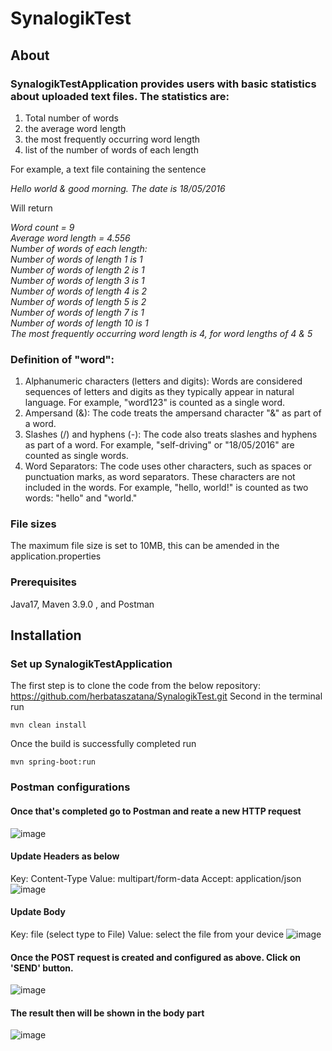# SynalogikTest 
## About
### SynalogikTestApplication provides users with basic statistics about uploaded text files. The statistics are:
1. Total number of words
2. the average word length
3. the most frequently occurring word length
4. list of the number of words of each length

For example, a text file containing the sentence  

*Hello world & good morning. The date is 18/05/2016*  

Will return  

*Word count = 9*  
*Average word length = 4.556*  
*Number of words of each length:*  
*Number of words of length 1 is 1*  
*Number of words of length 2 is 1*  
*Number of words of length 3 is 1*  
*Number of words of length 4 is 2*  
*Number of words of length 5 is 2*  
*Number of words of length 7 is 1*  
*Number of words of length 10 is 1*  
*The most frequently occurring word length is 4, for word lengths of 4 & 5*

### Definition of "word":
1. Alphanumeric characters (letters and digits): Words are considered sequences of letters and digits as they typically appear in natural language. For example, "word123" is counted as a single word.  
2. Ampersand (&): The code treats the ampersand character "&" as part of a word.  
3. Slashes (/) and hyphens (-): The code also treats slashes and hyphens as part of a word. For example, "self-driving" or "18/05/2016" are counted as single words.  
4. Word Separators: The code uses other characters, such as spaces or punctuation marks, as word separators. These characters are not included in the words. For example, "hello, world!" is counted as two words: "hello" and "world."  

### File sizes
The maximum file size is set to 10MB, this can be amended in the application.properties

### Prerequisites
Java17, Maven 3.9.0 , and Postman

## Installation
### Set up SynalogikTestApplication
The first step is to clone the code from the below repository:
https://github.com/herbataszatana/SynalogikTest.git
Second in the terminal run

```
mvn clean install
```
Once the build is successfully completed run

```
mvn spring-boot:run 
```
### Postman configurations
#### Once that's completed go to Postman and reate a new HTTP request
![image](https://github.com/herbataszatana/SynalogikTest/assets/71353315/7513d35e-b020-4c80-a3cf-6371687b8fe5)


#### Update Headers as below

Key: Content-Type
Value: multipart/form-data
Accept: application/json
![image](https://github.com/herbataszatana/SynalogikTest/assets/71353315/4f2e187e-7b9b-427e-aa9f-6c197827d027)

#### Update Body


Key: file (select type to File)
Value: select the file from your device
![image](https://github.com/herbataszatana/SynalogikTest/assets/71353315/13ef7485-7ecb-4a61-ba24-0aff8cdb7324)

#### Once the POST request is created and configured as above. Click on 'SEND' button.
![image](https://github.com/herbataszatana/SynalogikTest/assets/71353315/d246b72a-b454-4fbc-9eb4-d23f125e2da8)


#### The result then will be shown in the body part
![image](https://github.com/herbataszatana/SynalogikTest/assets/71353315/1da61aed-6e9e-4011-82d3-acfd0a50e0c0)

